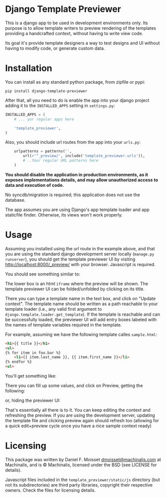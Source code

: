 Django Template Previewer
=========================

This is a django app to be used in development environments only. Its
purpose is to allow template writers to preview rendering of the templates
providing a handcrafted context, without having to write view code.

Its goal it's provide template designers a way to test designs and UI without
having to modify code, or generate custom data.

Installation
============

You can install as any standard python package, from zipfile or pypi:

    pip install django-template-previewer

After that, all you need to do is enable the app into your django project
adding it to the `INSTALLED_APPS` setting in `settings.py`:

```python
INSTALLED_APPS = (
    # ... yor regular apps here

    'template_previewer',
)
```

Also, you should include url routes from the app into your `urls.py`:

```python
    urlpatterns = patterns('',
        url(r'^_preview/', include('template_previewer.urls')),
        # ..Your regular URL patterns here
    )
```

**You should disable the application in production environments, as it exposes
implementations details, and may allow unauthorized access to data and execution
of code.**

No syncdb/migration is required; this application does not use the database.

The app assumes you are using Django's app template loader and app staticfile
finder. Otherwise, its views won't work properly.

Usage
=====

Assuming you installed using the url route in the example above, and that you
are using the standard django development server locally 
(`manage.py runserver`), you should get the template previewer UI by visiting
<http://localhost:8000/_preview/> with your browser. Javascript is required.

You should see something similar to:

The lower box is an html `iframe` where the preview will be shown. The template
previewer UI can be folded/unfolded by clicking on its title.

There you can type a template name in the text box, and click on 
"Update context". The template name should be written as a path reachable to
your template loader (i.e., any valid first argument to
`django.template.loader.get_template`). If the template is reachable and can
be successfully loaded, the previewer UI will add entry boxes labeled with the
names of template variables required in the template.

For example, assuming we have the following template calles `sample.html`:

```html
<h1>{{ title }}</h1>
<ul>
{% for item in foo.bar %}
    <li>{{ item.last_name }}, {{ item.first_name }}</li>
{% endfor %}
<ul>
```

You'll get something like:

There you can fill up some values, and click on Preview, getting the following:

or, hiding the previewer UI:

That's essentially all there is to it. You can keep editing the context and 
refreshing the preview. If you are using the development server, updating the
template file and clicking preview again should refresh too (allowing for a 
quick edit+preview cycle once you have a nice sample context ready)

Licensing
=========

This package was written by Daniel F. Moisset <dmoisset@machinalis.com> at
Machinalis, and is © Machinalis, licensed under the BSD (see LICENSE for
details).

Javascript files included in the `template_previewer/static/js` directory (but
not its subdirectories) are third party libraries, copyright their respective
owners. Check the files for licensing details.

